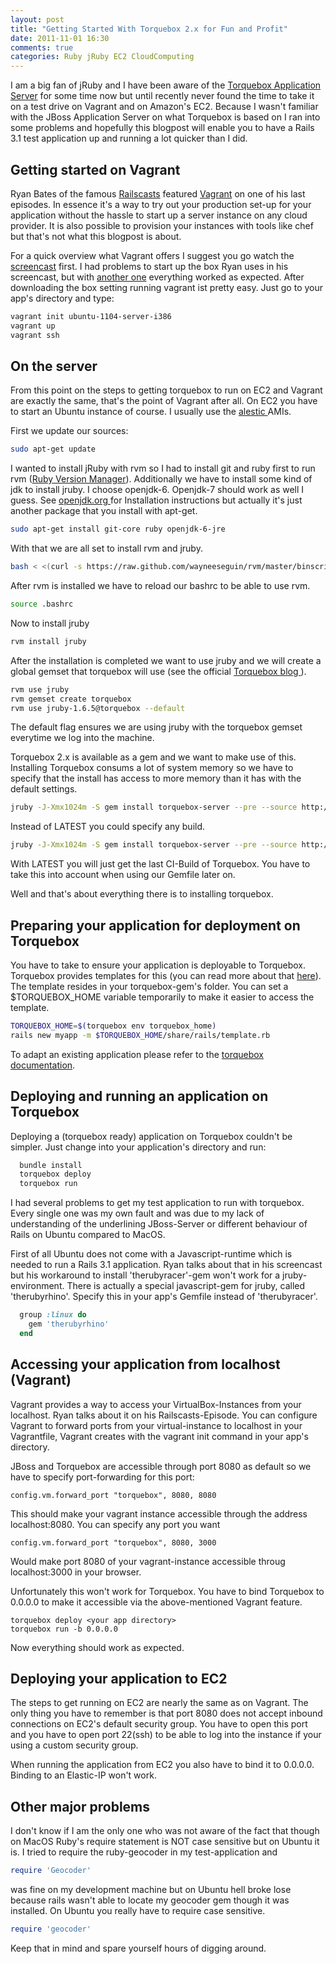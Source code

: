 ```yaml
---
layout: post
title: "Getting Started With Torquebox 2.x for Fun and Profit"
date: 2011-11-01 16:30
comments: true
categories: Ruby jRuby EC2 CloudComputing
---
```

I am a big fan of jRuby and I have been aware of the [Torquebox Application Server](http://www.torquebox.org) for some time now but until recently never found the time to take it on a test drive on Vagrant and on Amazon's EC2. Because I wasn't familiar with the JBoss Application Server on what Torquebox is based on I ran into some problems and hopefully this blogpost will enable you to have a Rails 3.1 test application up and running a lot quicker than I did.

Getting started on Vagrant
--------------------------

Ryan Bates of the famous [Railscasts](http://www.railscasts.com) featured [Vagrant](http://vagrantup.com) on one of his last episodes. In essence it's a way to try out your production set-up for your application without the hassle to start up a server instance on any cloud provider. It is also possible to provision your instances with tools like chef but that's not what this blogpost is about.

For a quick overview what Vagrant offers I suggest you go watch the [screencast](http://railscasts.com/episodes/292-virtual-machines-with-vagrant?autoplay=true) first. I had problems to start up the box Ryan uses in his screencast, but with [another one](http://www.vagrantbox.es/26/) everything worked as expected. After downloading the box setting running vagrant ist pretty easy. Just go to your app's directory and type:

``` bash
vagrant init ubuntu-1104-server-i386
vagrant up
vagrant ssh
```

On the server
-------------
From this point on the steps to getting torquebox to run on EC2 and Vagrant are exactly the same, that's the point of Vagrant after all. On EC2 you have to start an Ubuntu instance of course. I usually use the [ alestic ](http://alestic.com/) AMIs.

First we update our sources:
``` bash
sudo apt-get update
```
I wanted to install jRuby with rvm so I had to install git and ruby first to run rvm ([Ruby Version Manager](http://beginrescueend.com/)). Additionally we have to install some kind of jdk to install jruby. I choose openjdk-6. Openjdk-7 should work as well I guess. See [ openjdk.org ](http://www.openjdk.org) for Installation instructions but actually it's just another package that you install with apt-get.
``` bash
sudo apt-get install git-core ruby openjdk-6-jre
```
With that we are all set to install rvm and jruby.

``` bash
bash < <(curl -s https://raw.github.com/wayneeseguin/rvm/master/binscripts/rvm-installer)
```
After rvm is installed we have to reload our bashrc to be able to use rvm.
``` bash
source .bashrc
```
Now to install jruby
``` bash
rvm install jruby
```
After the installation is completed we want to use jruby and we will create a global gemset that torquebox will use (see the official [ Torquebox blog ](http://torquebox.org/news/2011/04/26/ashevillerb-preso/)).
```bash
rvm use jruby
rvm gemset create torquebox
rvm use jruby-1.6.5@torquebox --default
```
The default flag ensures we are using jruby with the torquebox gemset everytime we log into the machine.

Torquebox 2.x is available as a gem and we want to make use of this. Installing Torquebox consums a lot of system memory so we have to specify that the install has access to more memory than it has with the default settings.
```bash
jruby -J-Xmx1024m -S gem install torquebox-server --pre --source http://torquebox.org/2x/builds/LATEST/gem-repo
```
Instead of LATEST you could specify any build.
```bash
jruby -J-Xmx1024m -S gem install torquebox-server --pre --source http://torquebox.org/2x/builds/591/gem-repo
```
With LATEST you will just get the last CI-Build of Torquebox. You have to take this into account when using our Gemfile later on.

Well and that's about everything there is to installing torquebox. 

Preparing your application for deployment on Torquebox
-----------------------------

You have to take to ensure your application is deployable to Torquebox.
Torquebox provides templates for this (you can read more about that [here](http://torquebox.org/2x/builds/html-docs/web.html#rails)). The template resides in your torquebox-gem's folder. You can set a $TORQUEBOX_HOME variable temporarily to make it easier to access the template.
``` bash
TORQUEBOX_HOME=$(torquebox env torquebox_home)
rails new myapp -m $TORQUEBOX_HOME/share/rails/template.rb
```
To adapt an existing application please
refer to the [torquebox documentation](http://torquebox.org/2x/builds/html-docs/).

Deploying and running an application on Torquebox
---------------

Deploying a (torquebox ready) application on Torquebox couldn't be
simpler. Just change into your application's directory and run:

``` bash
  bundle install
  torquebox deploy
  torquebox run
```

I had several problems to get my test application to run with torquebox. Every single one was my own fault and was due to my lack of understanding of the underlining JBoss-Server or different behaviour of Rails on Ubuntu compared to MacOS.

First of all Ubuntu does not come with a Javascript-runtime which is needed to run a Rails 3.1 application. Ryan talks about that in his screencast but his workaround to install 'therubyracer'-gem won't work for a jruby-environment. There is actually a special javascript-gem for jruby, called 'therubyrhino'. Specify this in your app's Gemfile instead of 'therubyracer'.

``` ruby
  group :linux do
    gem 'therubyrhino'
  end
```

Accessing your application from localhost (Vagrant)
---------------

Vagrant provides a way to access your VirtualBox-Instances from your localhost. Ryan talks about it on his Railscasts-Episode. You can configure Vagrant to forward ports from your virtual-instance to localhost in your Vagrantfile, Vagrant creates with the vagrant init command in your app's directory.

JBoss and Torquebox are accessible through port 8080 as default so we have to specify port-forwarding for this port:
```
config.vm.forward_port "torquebox", 8080, 8080
```
This should make your vagrant instance accessible through the address localhost:8080. You can specify any port you want
```
config.vm.forward_port "torquebox", 8080, 3000
```
Would make port 8080 of your vagrant-instance accessible throug localhost:3000 in your browser.

Unfortunately this won't work for Torquebox. You have to bind Torquebox to 0.0.0.0 to make it accessible via the above-mentioned Vagrant feature.
```
torquebox deploy <your app directory>
torquebox run -b 0.0.0.0
```
Now everything should work as expected.

Deploying your application to EC2
-------------------------
The steps to get running on EC2 are nearly the same as on Vagrant. The only thing you have to remember is that port 8080 does not accept inbound connections on EC2's default security group. You have to open this port and you have to open port 22(ssh) to be able to log into the instance if your using a custom security group.

When running the application from EC2 you also have to bind it to
0.0.0.0. Binding to an Elastic-IP won't work.

Other major problems
----------------------
I don't know if I am the only one who was not aware of the fact that though on MacOS Ruby's require statement is NOT case sensitive but on Ubuntu it is. I tried to require the ruby-geocoder in my test-application and 
```ruby
require 'Geocoder'
```
was fine on my development machine but on Ubuntu hell broke lose because rails wasn't able to locate my geocoder gem though it was installed. On Ubuntu you really have to require case sensitive.

```ruby
require 'geocoder'
```
Keep that in mind and spare yourself hours of digging around.

